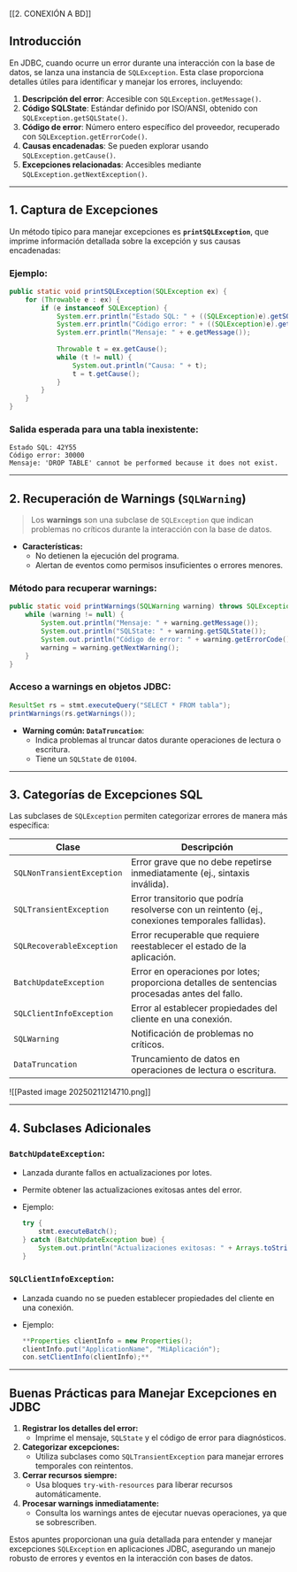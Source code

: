 [[2. CONEXIÓN A BD]]
## **Introducción**

En JDBC, cuando ocurre un error durante una interacción con la base de datos, se lanza una instancia de `SQLException`. Esta clase proporciona detalles útiles para identificar y manejar los errores, incluyendo:

1. **Descripción del error**: Accesible con `SQLException.getMessage()`.
2. **Código SQLState**: Estándar definido por ISO/ANSI, obtenido con `SQLException.getSQLState()`.
3. **Código de error**: Número entero específico del proveedor, recuperado con `SQLException.getErrorCode()`.
4. **Causas encadenadas**: Se pueden explorar usando `SQLException.getCause()`.
5. **Excepciones relacionadas**: Accesibles mediante `SQLException.getNextException()`.

---

## **1. Captura de Excepciones**

Un método típico para manejar excepciones es **`printSQLException`**, que imprime información detallada sobre la excepción y sus causas encadenadas:

### **Ejemplo:**

```java
public static void printSQLException(SQLException ex) {
    for (Throwable e : ex) {
        if (e instanceof SQLException) {
            System.err.println("Estado SQL: " + ((SQLException)e).getSQLState());
            System.err.println("Código error: " + ((SQLException)e).getErrorCode());
            System.err.println("Mensaje: " + e.getMessage());
            
            Throwable t = ex.getCause();
            while (t != null) { 
                System.out.println("Causa: " + t);
                t = t.getCause();
            }
        }
    }
}

```

### **Salida esperada para una tabla inexistente:**

```vbnet
Estado SQL: 42Y55  
Código error: 30000  
Mensaje: 'DROP TABLE' cannot be performed because it does not exist.  
```

---

## **2. Recuperación de Warnings (`SQLWarning`)**

>Los **warnings** son una subclase de `SQLException` que indican problemas no críticos durante la interacción con la base de datos.

- **Características:**
    - No detienen la ejecución del programa.
    - Alertan de eventos como permisos insuficientes o errores menores.

### **Método para recuperar warnings:**

```java
public static void printWarnings(SQLWarning warning) throws SQLException {
    while (warning != null) {
        System.out.println("Mensaje: " + warning.getMessage());
        System.out.println("SQLState: " + warning.getSQLState());
        System.out.println("Código de error: " + warning.getErrorCode());
        warning = warning.getNextWarning();
    }
}

```

### **Acceso a warnings en objetos JDBC:**

```java
ResultSet rs = stmt.executeQuery("SELECT * FROM tabla");
printWarnings(rs.getWarnings());
```

- **Warning común: `DataTruncation`**:
    - Indica problemas al truncar datos durante operaciones de lectura o escritura.
    - Tiene un `SQLState` de `01004`.

---

## **3. Categorías de Excepciones SQL**

Las subclases de `SQLException` permiten categorizar errores de manera más específica:

|**Clase**|**Descripción**|
|---|---|
|`SQLNonTransientException`|Error grave que no debe repetirse inmediatamente (ej., sintaxis inválida).|
|`SQLTransientException`|Error transitorio que podría resolverse con un reintento (ej., conexiones temporales fallidas).|
|`SQLRecoverableException`|Error recuperable que requiere reestablecer el estado de la aplicación.|
|`BatchUpdateException`|Error en operaciones por lotes; proporciona detalles de sentencias procesadas antes del fallo.|
|`SQLClientInfoException`|Error al establecer propiedades del cliente en una conexión.|
|`SQLWarning`|Notificación de problemas no críticos.|
|`DataTruncation`|Truncamiento de datos en operaciones de lectura o escritura.|

![[Pasted image 20250211214710.png]]

---

## **4. Subclases Adicionales**

### **`BatchUpdateException`**:

- Lanzada durante fallos en actualizaciones por lotes.
    
- Permite obtener las actualizaciones exitosas antes del error.
    
- Ejemplo:
    
    ```java
    try {
        stmt.executeBatch();
    } catch (BatchUpdateException bue) {
        System.out.println("Actualizaciones exitosas: " + Arrays.toString(bue.getUpdateCounts()));
    }
    ```
    

### **`SQLClientInfoException`**:

- Lanzada cuando no se pueden establecer propiedades del cliente en una conexión.
    
- Ejemplo:
    
    ```java
    **Properties clientInfo = new Properties();
    clientInfo.put("ApplicationName", "MiAplicación");
    con.setClientInfo(clientInfo);**
    ```
    

---

## **Buenas Prácticas para Manejar Excepciones en JDBC**

1. **Registrar los detalles del error:**
    - Imprime el mensaje, `SQLState` y el código de error para diagnósticos.
2. **Categorizar excepciones:**
    - Utiliza subclases como `SQLTransientException` para manejar errores temporales con reintentos.
3. **Cerrar recursos siempre:**
    - Usa bloques `try-with-resources` para liberar recursos automáticamente.
4. **Procesar warnings inmediatamente:**
    - Consulta los warnings antes de ejecutar nuevas operaciones, ya que se sobrescriben.

Estos apuntes proporcionan una guía detallada para entender y manejar excepciones `SQLException` en aplicaciones JDBC, asegurando un manejo robusto de errores y eventos en la interacción con bases de datos.